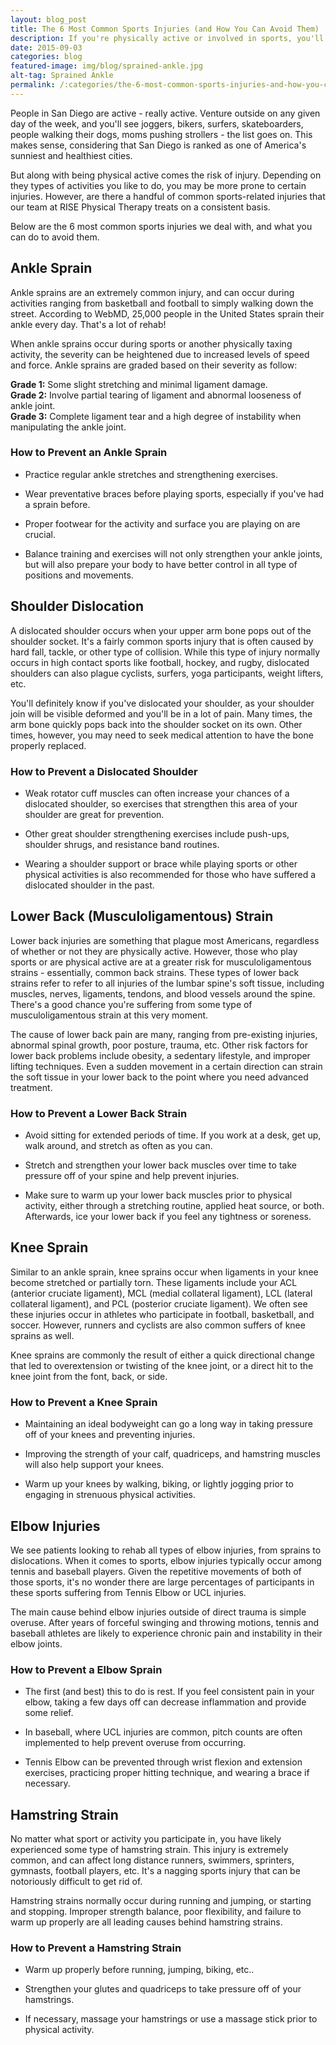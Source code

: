 ```yaml
---
layout: blog_post
title: The 6 Most Common Sports Injuries (and How You Can Avoid Them)
description: If you're physically active or involved in sports, you'll want to know about the most common sports injuries, and how you can avoid them.
date: 2015-09-03
categories: blog
featured-image: img/blog/sprained-ankle.jpg
alt-tag: Sprained Ankle
permalink: /:categories/the-6-most-common-sports-injuries-and-how-you-can-avoid-them
---
```


People in San Diego are active - really active. Venture outside on any given day of the week, and you'll see joggers, bikers, surfers, skateboarders, people walking their dogs, moms pushing strollers - the list goes on. This makes sense, considering that San Diego is ranked as one of America's sunniest and healthiest cities.

But along with being physical active comes the risk of injury. Depending on they types of activities you like to do, you may be more prone to certain injuries. However, are there a handful of common sports-related injuries that our team at RISE Physical Therapy treats on a consistent basis.

Below are the 6 most common sports injuries we deal with, and what you can do to avoid them.

## Ankle Sprain

Ankle sprains are an extremely common injury, and can occur during activities ranging from basketball and football to simply walking down the street. According to WebMD, 25,000 people in the United States sprain their ankle every day. That's a lot of rehab!

When ankle sprains occur during sports or another physically taxing activity, the severity can be heightened due to increased levels of speed and force. Ankle sprains are graded based on their severity as follow:

**Grade 1:** Some slight stretching and minimal ligament damage.  
**Grade 2:** Involve partial tearing of ligament and abnormal looseness of ankle joint.  
**Grade 3:** Complete ligament tear and a high degree of instability when manipulating the ankle joint.  

### How to Prevent an Ankle Sprain

- Practice regular ankle stretches and strengthening exercises.

- Wear preventative braces before playing sports, especially if you've had a sprain before.

- Proper footwear for the activity and surface you are playing on are crucial.

- Balance training and exercises will not only strengthen your ankle joints, but will also prepare your body to have better control in all type of positions and movements.

## Shoulder Dislocation

A dislocated shoulder occurs when your upper arm bone pops out of the shoulder socket. It's a fairly common sports injury that is often caused by hard fall, tackle, or other type of collision. While this type of injury normally occurs in high contact sports like football, hockey, and rugby, dislocated shoulders can also plague cyclists, surfers, yoga participants, weight lifters, etc.

You'll definitely know if you've dislocated your shoulder, as your shoulder join will be visible deformed and you'll be in a lot of pain. Many times, the arm bone quickly pops back into the shoulder socket on its own. Other times, however, you may need to seek medical attention to have the bone properly replaced.

### How to Prevent a Dislocated Shoulder

- Weak rotator cuff muscles can often increase your chances of a dislocated shoulder, so exercises that strengthen this area of your shoulder are great for prevention.

- Other great shoulder strengthening exercises include push-ups, shoulder shrugs, and resistance band routines.

- Wearing a shoulder support or brace while playing sports or other physical activities is also recommended for those who have suffered a dislocated shoulder in the past.

## Lower Back (Musculoligamentous) Strain

Lower back injuries are something that plague most Americans, regardless of whether or not they are physically active. However, those who play sports or are physical active are at a greater risk for musculoligamentous strains - essentially, common back strains. These types of lower back strains refer to refer to all injuries of the lumbar spine's soft tissue, including muscles, nerves, ligaments, tendons, and blood vessels around the spine. There's a good chance you're suffering from some type of musculoligamentous strain at this very moment.

The cause of lower back pain are many, ranging from pre-existing injuries, abnormal spinal growth, poor posture, trauma, etc. Other risk factors for lower back problems include obesity, a sedentary lifestyle, and improper lifting techniques. Even a sudden movement in a certain direction can strain the soft tissue in your lower back to the point where you need advanced treatment.

### How to Prevent a Lower Back Strain

- Avoid sitting for extended periods of time. If you work at a desk, get up, walk around, and stretch as often as you can.

- Stretch and strengthen your lower back muscles over time to take pressure off of your spine and help prevent injuries.

- Make sure to warm up your lower back muscles prior to physical activity, either through a stretching routine, applied heat source, or both. Afterwards, ice your lower back if you feel any tightness or soreness.

## Knee Sprain

Similar to an ankle sprain, knee sprains occur when ligaments in your knee become stretched or partially torn. These ligaments include your ACL (anterior cruciate ligament), MCL (medial collateral ligament), LCL (lateral collateral ligament), and PCL (posterior cruciate ligament). We often see these injuries occur in athletes who participate in football, basketball, and soccer. However, runners and cyclists are also common suffers of knee sprains as well.

Knee sprains are commonly the result of either a quick directional change that led to overextension or twisting of the knee joint, or a direct hit to the knee joint from the font, back, or side.

### How to Prevent a Knee Sprain

- Maintaining an ideal bodyweight can go a long way in taking pressure off of your knees and preventing injuries.

- Improving the strength of your calf, quadriceps, and hamstring muscles will also help support your knees.

- Warm up your knees by walking, biking, or lightly jogging prior to engaging in strenuous physical activities.

## Elbow Injuries

We see patients looking to rehab all types of elbow injuries, from sprains to dislocations. When it comes to sports, elbow injuries typically occur among tennis and baseball players. Given the repetitive movements of both of those sports, it's no wonder there are large percentages of participants in these sports suffering from Tennis Elbow or UCL injuries.

The main cause behind elbow injuries outside of direct trauma is simple overuse. After years of forceful swinging and throwing motions, tennis and baseball athletes are likely to experience chronic pain and instability in their elbow joints.

### How to Prevent a Elbow Sprain

- The first (and best) this to do is rest. If you feel consistent pain in your elbow, taking a few days off can decrease inflammation and provide some relief.

- In baseball, where UCL injuries are common, pitch counts are often implemented to help prevent overuse from occurring.

- Tennis Elbow can be prevented through wrist flexion and extension exercises, practicing proper hitting technique, and wearing a brace if necessary.

## Hamstring Strain

No matter what sport or activity you participate in, you have likely experienced some type of hamstring strain. This injury is extremely common, and can affect long distance runners, swimmers, sprinters, gymnasts, football players, etc. It's a nagging sports injury that can be notoriously difficult to get rid of.

Hamstring strains normally occur during running and jumping, or starting and stopping. Improper strength balance, poor flexibility, and failure to warm up properly are all leading causes behind hamstring strains.

### How to Prevent a Hamstring Strain

- Warm up properly before running, jumping, biking, etc..

- Strengthen your glutes and quadriceps to take pressure off of your hamstrings.

- If necessary, massage your hamstrings or use a massage stick prior to physical activity.
